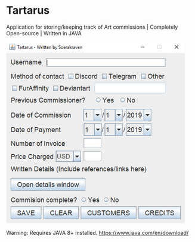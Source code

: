 # Tartarus
<p align="center">

Application for storing/keeping track of Art commissions | Completely Open-source | Written in JAVA
</p>


<img aligning = center src="https://github.com/Berahthraben/Tartarus/blob/master/readmeAssets/Tartarus1.PNG">

Warning: Requires JAVA 8+ installed. https://www.java.com/en/download/


